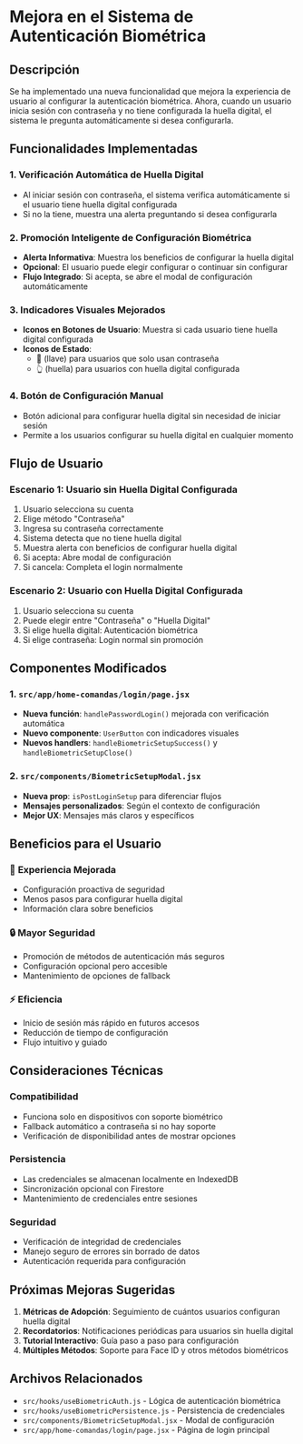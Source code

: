 # Mejora en el Sistema de Autenticación Biométrica

## Descripción

Se ha implementado una nueva funcionalidad que mejora la experiencia de usuario al configurar la autenticación biométrica. Ahora, cuando un usuario inicia sesión con contraseña y no tiene configurada la huella digital, el sistema le pregunta automáticamente si desea configurarla.

## Funcionalidades Implementadas

### 1. Verificación Automática de Huella Digital
- Al iniciar sesión con contraseña, el sistema verifica automáticamente si el usuario tiene huella digital configurada
- Si no la tiene, muestra una alerta preguntando si desea configurarla

### 2. Promoción Inteligente de Configuración Biométrica
- **Alerta Informativa**: Muestra los beneficios de configurar la huella digital
- **Opcional**: El usuario puede elegir configurar o continuar sin configurar
- **Flujo Integrado**: Si acepta, se abre el modal de configuración automáticamente

### 3. Indicadores Visuales Mejorados
- **Iconos en Botones de Usuario**: Muestra si cada usuario tiene huella digital configurada
- **Iconos de Estado**: 
  - 🔑 (llave) para usuarios que solo usan contraseña
  - 👆 (huella) para usuarios con huella digital configurada

### 4. Botón de Configuración Manual
- Botón adicional para configurar huella digital sin necesidad de iniciar sesión
- Permite a los usuarios configurar su huella digital en cualquier momento

## Flujo de Usuario

### Escenario 1: Usuario sin Huella Digital Configurada
1. Usuario selecciona su cuenta
2. Elige método "Contraseña"
3. Ingresa su contraseña correctamente
4. Sistema detecta que no tiene huella digital
5. Muestra alerta con beneficios de configurar huella digital
6. Si acepta: Abre modal de configuración
7. Si cancela: Completa el login normalmente

### Escenario 2: Usuario con Huella Digital Configurada
1. Usuario selecciona su cuenta
2. Puede elegir entre "Contraseña" o "Huella Digital"
3. Si elige huella digital: Autenticación biométrica
4. Si elige contraseña: Login normal sin promoción

## Componentes Modificados

### 1. `src/app/home-comandas/login/page.jsx`
- **Nueva función**: `handlePasswordLogin()` mejorada con verificación automática
- **Nuevo componente**: `UserButton` con indicadores visuales
- **Nuevos handlers**: `handleBiometricSetupSuccess()` y `handleBiometricSetupClose()`

### 2. `src/components/BiometricSetupModal.jsx`
- **Nueva prop**: `isPostLoginSetup` para diferenciar flujos
- **Mensajes personalizados**: Según el contexto de configuración
- **Mejor UX**: Mensajes más claros y específicos

## Beneficios para el Usuario

### 🚀 **Experiencia Mejorada**
- Configuración proactiva de seguridad
- Menos pasos para configurar huella digital
- Información clara sobre beneficios

### 🔒 **Mayor Seguridad**
- Promoción de métodos de autenticación más seguros
- Configuración opcional pero accesible
- Mantenimiento de opciones de fallback

### ⚡ **Eficiencia**
- Inicio de sesión más rápido en futuros accesos
- Reducción de tiempo de configuración
- Flujo intuitivo y guiado

## Consideraciones Técnicas

### Compatibilidad
- Funciona solo en dispositivos con soporte biométrico
- Fallback automático a contraseña si no hay soporte
- Verificación de disponibilidad antes de mostrar opciones

### Persistencia
- Las credenciales se almacenan localmente en IndexedDB
- Sincronización opcional con Firestore
- Mantenimiento de credenciales entre sesiones

### Seguridad
- Verificación de integridad de credenciales
- Manejo seguro de errores sin borrado de datos
- Autenticación requerida para configuración

## Próximas Mejoras Sugeridas

1. **Métricas de Adopción**: Seguimiento de cuántos usuarios configuran huella digital
2. **Recordatorios**: Notificaciones periódicas para usuarios sin huella digital
3. **Tutorial Interactivo**: Guía paso a paso para configuración
4. **Múltiples Métodos**: Soporte para Face ID y otros métodos biométricos

## Archivos Relacionados

- `src/hooks/useBiometricAuth.js` - Lógica de autenticación biométrica
- `src/hooks/useBiometricPersistence.js` - Persistencia de credenciales
- `src/components/BiometricSetupModal.jsx` - Modal de configuración
- `src/app/home-comandas/login/page.jsx` - Página de login principal
